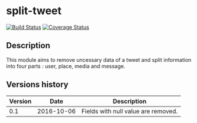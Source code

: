 split-tweet
===========

[![Build Status](https://travis-ci.org/chasset/split-tweet.svg?branch=master)](https://travis-ci.org/chasset/split-tweet)
[![Coverage Status](https://coveralls.io/repos/github/chasset/split-tweet/badge.svg)](https://coveralls.io/github/chasset/split-tweet)

Description
-----------

This module aims to remove uncessary data of a tweet and split information into four parts : user, place, media and message.

Versions history
----------------

| Version | Date       | Description |
|---------|------------|-------------|
| 0.1     | 2016-10-06 | Fields with null value are removed. |